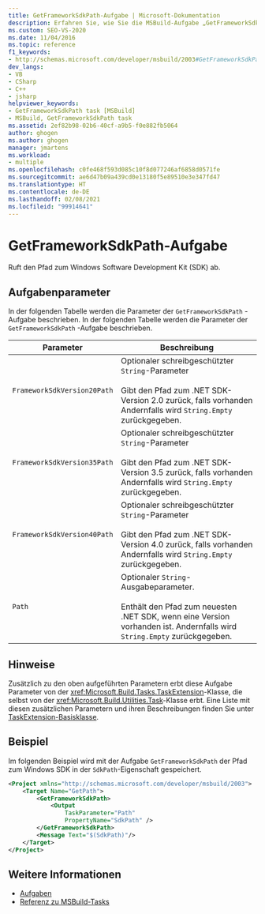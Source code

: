 ```yaml
---
title: GetFrameworkSdkPath-Aufgabe | Microsoft-Dokumentation
description: Erfahren Sie, wie Sie die MSBuild-Aufgabe „GetFrameworkSdkPath“ verwenden, um den Pfad zum Windows SDK abzurufen.
ms.custom: SEO-VS-2020
ms.date: 11/04/2016
ms.topic: reference
f1_keywords:
- http://schemas.microsoft.com/developer/msbuild/2003#GetFrameworkSdkPath
dev_langs:
- VB
- CSharp
- C++
- jsharp
helpviewer_keywords:
- GetFrameworkSdkPath task [MSBuild]
- MSBuild, GetFrameworkSdkPath task
ms.assetid: 2ef82b98-02b6-40cf-a9b5-f0e882fb5064
author: ghogen
ms.author: ghogen
manager: jmartens
ms.workload:
- multiple
ms.openlocfilehash: c0fe468f593d085c10f8d077246af6858d0571fe
ms.sourcegitcommit: ae6d47b09a439cd0e13180f5e89510e3e347fd47
ms.translationtype: HT
ms.contentlocale: de-DE
ms.lasthandoff: 02/08/2021
ms.locfileid: "99914641"
---
```

# <a name="getframeworksdkpath-task"></a>GetFrameworkSdkPath-Aufgabe

Ruft den Pfad zum Windows Software Development Kit (SDK) ab.
## <a name="task-parameters"></a>Aufgabenparameter

In der folgenden Tabelle werden die Parameter der `GetFrameworkSdkPath` -Aufgabe beschrieben.
In der folgenden Tabelle werden die Parameter der `GetFrameworkSdkPath` -Aufgabe beschrieben.

|Parameter|Beschreibung|
|---------------|-----------------|
|`FrameworkSdkVersion20Path`|Optionaler schreibgeschützter `String`-Parameter<br /><br /> Gibt den Pfad zum .NET SDK-Version 2.0 zurück, falls vorhanden Andernfalls wird `String.Empty` zurückgegeben.|
|`FrameworkSdkVersion35Path`|Optionaler schreibgeschützter `String`-Parameter<br /><br /> Gibt den Pfad zum .NET SDK-Version 3.5 zurück, falls vorhanden Andernfalls wird `String.Empty` zurückgegeben.|
|`FrameworkSdkVersion40Path`|Optionaler schreibgeschützter `String`-Parameter<br /><br /> Gibt den Pfad zum .NET SDK-Version 4.0 zurück, falls vorhanden Andernfalls wird `String.Empty` zurückgegeben.|
|`Path`|Optionaler `String`-Ausgabeparameter.<br /><br /> Enthält den Pfad zum neuesten .NET SDK, wenn eine Version vorhanden ist. Andernfalls wird `String.Empty` zurückgegeben.|

## <a name="remarks"></a>Hinweise

Zusätzlich zu den oben aufgeführten Parametern erbt diese Aufgabe Parameter von der <xref:Microsoft.Build.Tasks.TaskExtension>-Klasse, die selbst von der <xref:Microsoft.Build.Utilities.Task>-Klasse erbt. Eine Liste mit diesen zusätzlichen Parametern und ihren Beschreibungen finden Sie unter [TaskExtension-Basisklasse](../msbuild/taskextension-base-class.md).

## <a name="example"></a>Beispiel

Im folgenden Beispiel wird mit der Aufgabe `GetFrameworkSdkPath` der Pfad zum Windows SDK in der `SdkPath`-Eigenschaft gespeichert.

```xml
<Project xmlns="http://schemas.microsoft.com/developer/msbuild/2003">
    <Target Name="GetPath">
        <GetFrameworkSdkPath>
            <Output
                TaskParameter="Path"
                PropertyName="SdkPath" />
        </GetFrameworkSdkPath>
        <Message Text="$(SdkPath)"/>
    </Target>
</Project>
```

## <a name="see-also"></a>Weitere Informationen

- [Aufgaben](../msbuild/msbuild-tasks.md)
- [Referenz zu MSBuild-Tasks](../msbuild/msbuild-task-reference.md)
